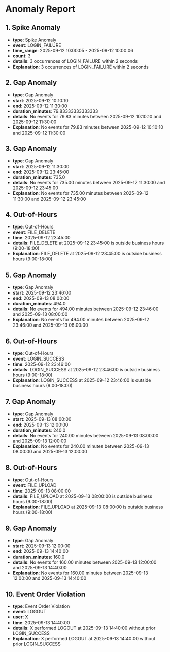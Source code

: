 # Anomaly Report

## 1. Spike Anomaly
- **type**: Spike Anomaly
- **event**: LOGIN_FAILURE
- **time_range**: 2025-09-12 10:00:05 - 2025-09-12 10:00:06
- **count**: 3
- **details**: 3 occurrences of LOGIN_FAILURE within 2 seconds
- **Explanation**: 3 occurrences of LOGIN_FAILURE within 2 seconds


## 2. Gap Anomaly
- **type**: Gap Anomaly
- **start**: 2025-09-12 10:10:10
- **end**: 2025-09-12 11:30:00
- **duration_minutes**: 79.83333333333333
- **details**: No events for 79.83 minutes between 2025-09-12 10:10:10 and 2025-09-12 11:30:00
- **Explanation**: No events for 79.83 minutes between 2025-09-12 10:10:10 and 2025-09-12 11:30:00


## 3. Gap Anomaly
- **type**: Gap Anomaly
- **start**: 2025-09-12 11:30:00
- **end**: 2025-09-12 23:45:00
- **duration_minutes**: 735.0
- **details**: No events for 735.00 minutes between 2025-09-12 11:30:00 and 2025-09-12 23:45:00
- **Explanation**: No events for 735.00 minutes between 2025-09-12 11:30:00 and 2025-09-12 23:45:00


## 4. Out-of-Hours
- **type**: Out-of-Hours
- **event**: FILE_DELETE
- **time**: 2025-09-12 23:45:00
- **details**: FILE_DELETE at 2025-09-12 23:45:00 is outside business hours (9:00-18:00)
- **Explanation**: FILE_DELETE at 2025-09-12 23:45:00 is outside business hours (9:00-18:00)


## 5. Gap Anomaly
- **type**: Gap Anomaly
- **start**: 2025-09-12 23:46:00
- **end**: 2025-09-13 08:00:00
- **duration_minutes**: 494.0
- **details**: No events for 494.00 minutes between 2025-09-12 23:46:00 and 2025-09-13 08:00:00
- **Explanation**: No events for 494.00 minutes between 2025-09-12 23:46:00 and 2025-09-13 08:00:00


## 6. Out-of-Hours
- **type**: Out-of-Hours
- **event**: LOGIN_SUCCESS
- **time**: 2025-09-12 23:46:00
- **details**: LOGIN_SUCCESS at 2025-09-12 23:46:00 is outside business hours (9:00-18:00)
- **Explanation**: LOGIN_SUCCESS at 2025-09-12 23:46:00 is outside business hours (9:00-18:00)


## 7. Gap Anomaly
- **type**: Gap Anomaly
- **start**: 2025-09-13 08:00:00
- **end**: 2025-09-13 12:00:00
- **duration_minutes**: 240.0
- **details**: No events for 240.00 minutes between 2025-09-13 08:00:00 and 2025-09-13 12:00:00
- **Explanation**: No events for 240.00 minutes between 2025-09-13 08:00:00 and 2025-09-13 12:00:00


## 8. Out-of-Hours
- **type**: Out-of-Hours
- **event**: FILE_UPLOAD
- **time**: 2025-09-13 08:00:00
- **details**: FILE_UPLOAD at 2025-09-13 08:00:00 is outside business hours (9:00-18:00)
- **Explanation**: FILE_UPLOAD at 2025-09-13 08:00:00 is outside business hours (9:00-18:00)


## 9. Gap Anomaly
- **type**: Gap Anomaly
- **start**: 2025-09-13 12:00:00
- **end**: 2025-09-13 14:40:00
- **duration_minutes**: 160.0
- **details**: No events for 160.00 minutes between 2025-09-13 12:00:00 and 2025-09-13 14:40:00
- **Explanation**: No events for 160.00 minutes between 2025-09-13 12:00:00 and 2025-09-13 14:40:00


## 10. Event Order Violation
- **type**: Event Order Violation
- **event**: LOGOUT
- **user**: X
- **time**: 2025-09-13 14:40:00
- **details**: X performed LOGOUT at 2025-09-13 14:40:00 without prior LOGIN_SUCCESS
- **Explanation**: X performed LOGOUT at 2025-09-13 14:40:00 without prior LOGIN_SUCCESS

